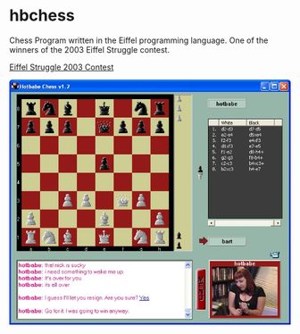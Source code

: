 # hbchess
Chess Program written in the Eiffel programming language.
One of the winners of the 2003 Eiffel Struggle contest.

[Eiffel Struggle 2003 Contest](http://www.eiffel-nice.org/eiffelstruggle/2003/results.html)


![alt text](https://github.com/kjs452/hbchess/blob/main/doc/screenshot1_large.jpg "hbchess screen shot")
